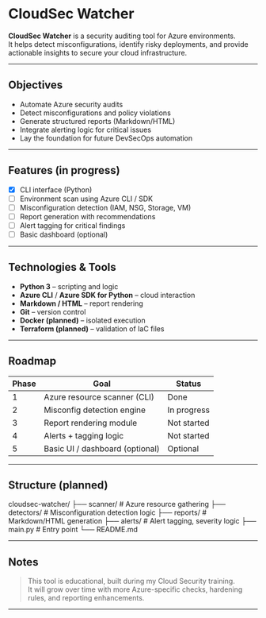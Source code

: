 # CloudSec Watcher

**CloudSec Watcher** is a security auditing tool for Azure environments.  
It helps detect misconfigurations, identify risky deployments, and provide actionable insights to secure your cloud infrastructure.

---

## Objectives

- Automate Azure security audits
- Detect misconfigurations and policy violations
- Generate structured reports (Markdown/HTML)
- Integrate alerting logic for critical issues
- Lay the foundation for future DevSecOps automation

---

## Features (in progress)

- [x] CLI interface (Python)
- [ ] Environment scan using Azure CLI / SDK
- [ ] Misconfiguration detection (IAM, NSG, Storage, VM)
- [ ] Report generation with recommendations
- [ ] Alert tagging for critical findings
- [ ] Basic dashboard (optional)

---

## Technologies & Tools

- **Python 3** – scripting and logic  
- **Azure CLI** / **Azure SDK for Python** – cloud interaction  
- **Markdown / HTML** – report rendering  
- **Git** – version control  
- **Docker (planned)** – isolated execution  
- **Terraform (planned)** – validation of IaC files

---

## Roadmap

| Phase | Goal | Status |
|-------|------|--------|
| 1 | Azure resource scanner (CLI) |  Done |
| 2 | Misconfig detection engine |  In progress |
| 3 | Report rendering module |  Not started |
| 4 | Alerts + tagging logic |  Not started |
| 5 | Basic UI / dashboard (optional) | Optional |

---

## Structure (planned)

cloudsec-watcher/
├── scanner/ # Azure resource gathering
├── detectors/ # Misconfiguration detection logic
├── reports/ # Markdown/HTML generation
├── alerts/ # Alert tagging, severity logic
├── main.py # Entry point
└── README.md


---

## Notes

> This tool is educational, built during my Cloud Security training.  
> It will grow over time with more Azure-specific checks, hardening rules, and reporting enhancements.

---


